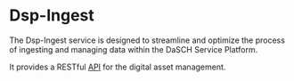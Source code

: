# Dsp-Ingest

The Dsp-Ingest service is designed to streamline and optimize the process of ingesting and managing data within the DaSCH Service Platform.

It provides a RESTful [API](api-endpoints-projects.md) for the digital asset management.